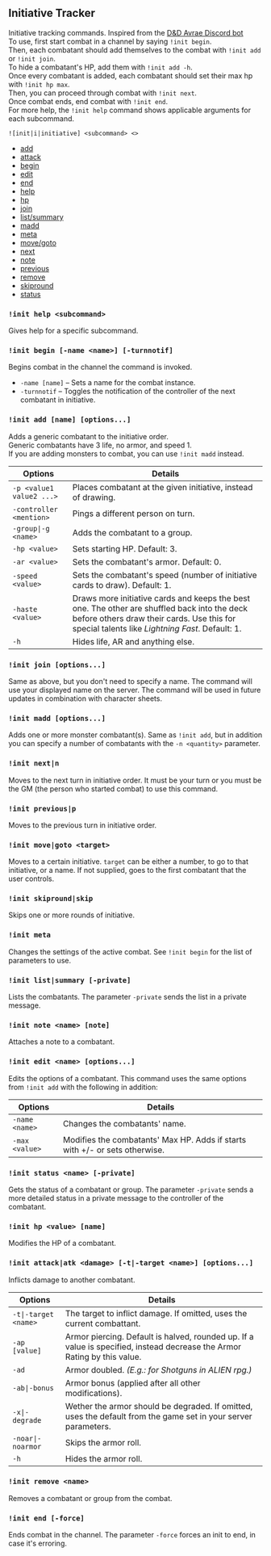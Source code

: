 ## Initiative Tracker

Initiative tracking commands. Inspired from the [D&D Avrae Discord bot](https://avrae.io/)
<br />To use, first start combat in a channel by saying `!init begin`.
<br />Then, each combatant should add themselves to the combat with `!init add` or `!init join`.
<br />To hide a combatant's HP, add them with `!init add -h`.
<br />Once every combatant is added, each combatant should set their max hp with `!init hp max`.
<br />Then, you can proceed through combat with `!init next`.
<br />Once combat ends, end combat with `!init end`.
<br />For more help, the `!init help` command shows applicable arguments for each subcommand.

```
![init|i|initiative] <subcommand> <>
```

- [add](#init-add-name-options)
- [attack](#init-attackatk-damage--t-target-name-options)
- [begin](#init-begin--name-name--turnnotif)
- [edit](#init-edit-name-options)
- [end](#init-end--force)
- [help](#init-help-subcommand)
- [hp](#init-hp-value-name)
- [join](#init-join-options)
- [list/summary](#init-listsummary--private)
- [madd](#init-madd-name-options)
- [meta](#init-meta)
- [move/goto](#init-movegoto-target)
- [next](#init-nextn)
- [note](#init-note-name-note)
- [previous](#init-previousp)
- [remove](#init-remove-name)
- [skipround](#init-skiproundskip)
- [status](#init-status-name--private)

### `!init help <subcommand>`

Gives help for a specific subcommand.

### `!init begin [-name <name>] [-turnnotif]`

Begins combat in the channel the command is invoked.

* `-name [name]` – Sets a name for the combat instance.
* `-turnnotif` – Toggles the notification of the controller of the next combatant in initiative.

### `!init add [name] [options...]`

Adds a generic combatant to the initiative order.
<br />Generic combatants have 3 life, no armor, and speed 1.
<br />If you are adding monsters to combat, you can use `!init madd` instead.

| Options | Details |
| --- | --- |
| `-p <value1 value2 ...>` | Places combatant at the given initiative, instead of drawing. |
| `-controller <mention>` | Pings a different person on turn. |
| `-group\|-g <name>` | Adds the combatant to a group. |
| `-hp <value>` | Sets starting HP. Default: 3. |
| `-ar <value>` | Sets the combatant's armor. Default: 0.
| `-speed <value>` | Sets the combatant's speed (number of initiative cards to draw). Default: 1. |
| `-haste <value>` | Draws more initiative cards and keeps the best one. The other are shuffled back into the deck before others draw their cards. Use this for special talents like *Lightning Fast*. Default: 1. |
| `-h` | Hides life, AR and anything else. |

### `!init join [options...]`

Same as above, but you don't need to specify a name. The command will use your displayed name on the server. The command will be used in future updates in combination with character sheets.

### `!init madd [options...]`

Adds one or more monster combatant(s). Same as `!init add`, but in addition you can specify a number of combatants with the `-n <quantity>` parameter.

### `!init next|n`

Moves to the next turn in initiative order. It must be your turn or you must be the GM (the person who started combat) to use this command.

### `!init previous|p`

Moves to the previous turn in initiative order.

### `!init move|goto <target>`

Moves to a certain initiative. `target` can be either a number, to go to that initiative, or a name. If not supplied, goes to the first combatant that the user controls.

### `!init skipround|skip`

Skips one or more rounds of initiative.

### `!init meta`

Changes the settings of the active combat. See `!init begin` for the list of parameters to use.

### `!init list|summary [-private]`

Lists the combatants. The parameter `-private` sends the list in a private message.

### `!init note <name> [note]`

Attaches a note to a combatant.

### `!init edit <name> [options...]`

Edits the options of a combatant. This command uses the same options from `!init add` with the following in addition:

| Options | Details |
| --- | --- |
| `-name <name>` | Changes the combatants' name. |
| `-max <value>` | Modifies the combatants' Max HP. Adds if starts with +/- or sets otherwise. |

### `!init status <name> [-private]`

Gets the status of a combatant or group. The parameter `-private` sends a more detailed status in a private message to the controller of the combatant.

### `!init hp <value> [name]`

Modifies the HP of a combatant.

### `!init attack|atk <damage> [-t|-target <name>] [options...]`

Inflicts damage to another combatant.

| Options | Details |
| --- | --- |
| `-t\|-target <name>` | The target to inflict damage. If omitted, uses the current combattant. |
| `-ap [value]` | Armor piercing. Default is halved, rounded up. If a value is specified, instead decrease the Armor Rating by this value. |
| `-ad` | Armor doubled. *(E.g.: for Shotguns in ALIEN rpg.)* |
| `-ab\|-bonus` | Armor bonus (applied after all other modifications). |
| `-x\|-degrade` | Wether the armor should be degraded. If omitted, uses the default from the game set in your server parameters. |
| `-noar\|-noarmor` | Skips the armor roll. |
| `-h` | Hides the armor roll. |

### `!init remove <name>`

Removes a combatant or group from the combat.

### `!init end [-force]`

Ends combat in the channel. The parameter `-force` forces an init to end, in case it's erroring.